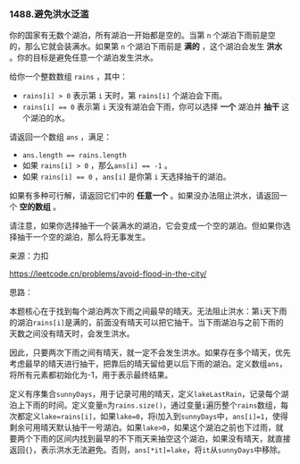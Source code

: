 ### 1488.避免洪水泛滥

你的国家有无数个湖泊，所有湖泊一开始都是空的。当第 `n` 个湖泊下雨前是空的，那么它就会装满水。如果第 `n` 个湖泊下雨前是 **满的** ，这个湖泊会发生 **洪水** 。你的目标是避免任意一个湖泊发生洪水。

给你一个整数数组 `rains` ，其中：

- `rains[i] > 0` 表示第 `i` 天时，第 `rains[i]` 个湖泊会下雨。
- `rains[i] == 0` 表示第 `i` 天没有湖泊会下雨，你可以选择 **一个** 湖泊并 **抽干** 这个湖泊的水。

请返回一个数组 `ans` ，满足：

- `ans.length == rains.length`
- 如果 `rains[i] > 0` ，那么`ans[i] == -1` 。
- 如果 `rains[i] == 0` ，`ans[i]` 是你第 `i` 天选择抽干的湖泊。

如果有多种可行解，请返回它们中的 **任意一个** 。如果没办法阻止洪水，请返回一个 **空的数组** 。

请注意，如果你选择抽干一个装满水的湖泊，它会变成一个空的湖泊。但如果你选择抽干一个空的湖泊，那么将无事发生。

来源：力扣

https://leetcode.cn/problems/avoid-flood-in-the-city/



思路：

​		本题核心在于找到每个湖泊两次下雨之间最早的晴天。无法阻止洪水：第`i`天下雨的湖泊`rains[i]`是满的，前面没有晴天可以把它抽干。当下雨湖泊与之前下雨的天数之间没有晴天时，会发生洪水。

​		因此，只要两次下雨之间有晴天，就一定不会发生洪水。如果存在多个晴天，优先考虑最早的晴天进行抽干，把靠后的晴天留给更以后下雨的湖泊。定义数组`ans`，将所有元素都初始化为-1，用于表示最终结果。

​		定义有序集合`sunnyDays`，用于记录可用的晴天，定义`lakeLastRain`，记录每个湖泊上下雨的时间。定义变量`n`为`rains.size()`，通过变量`i`遍历整个`rains`数组，每次都定义`lake=rains[i]`，如果`lake=0`，将i加入到`sunnyDays`中，`ans[i]=1`，使得剩余可用晴天默认抽干一号湖泊。如果`lake>0`，如果这个湖泊之前也下过雨，就要两个下雨的区间内找到最早的不下雨天来抽空这个湖泊，如果没有晴天，就直接返回`{}`，表示洪水无法避免。否则，`ans[*it]=lake`，将`it`从`sunnyDays`中移除。